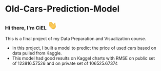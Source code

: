 # Old-Cars-Prediction-Model


### Hi there, I'm CiEL <img src="https://raw.githubusercontent.com/ABSphreak/ABSphreak/master/gifs/Hi.gif" width="30px">
This is a final project of my Data Preparation and Visualization course.

- In this project,  I built a model to predict the price of used cars based on data pulled from Kaggle.
- This model had good results on Kaggel charts with RMSE on public set of 123816.57526 and on private set of 106525.67374
